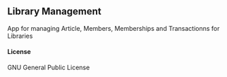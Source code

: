 ## Library Management

App for managing Article, Members, Memberships and Transactionns for Libraries

#### License

GNU General Public License